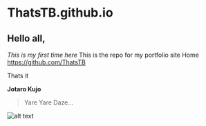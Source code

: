 # ThatsTB.github.io

## Hello all,

*This is my first time here*
This is the repo for my portfolio site
Home <https://github.com/ThatsTB>

Thats it


**Jotaro Kujo**
> Yare Yare Daze...

![alt text](https://vignette.wikia.nocookie.net/jjba/images/3/31/Jotaro4Manga.png/revision/latest/scale-to-width-down/270?cb=20170226053822)
